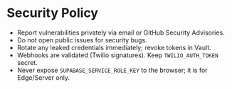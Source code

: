 # Security Policy

- Report vulnerabilities privately via email or GitHub Security Advisories.
- Do not open public issues for security bugs.
- Rotate any leaked credentials immediately; revoke tokens in Vault.
- Webhooks are validated (Twilio signatures). Keep `TWILIO_AUTH_TOKEN` secret.
- Never expose `SUPABASE_SERVICE_ROLE_KEY` to the browser; it is for Edge/Server only.
